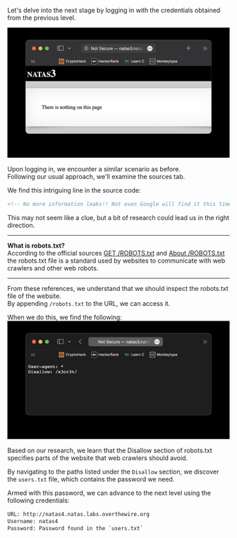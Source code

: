 Let's delve into the next stage by logging in with the credentials obtained from the previous level.

![untitled](ScreenShots/Level%202%20->%203.jpg)

Upon logging in, we encounter a similar scenario as before.  
Following our usual approach, we'll examine the sources tab.

We find this intriguing line in the source code:
```html
<!-- No more information leaks!! Not even Google will find it this time... -->
```
This may not seem like a clue, but a bit of research could lead us in the right direction.

---
**What is robots.txt?**  
According to the official sources [GET /ROBOTS.txt](https://www.robotstxt.org/) and [About /ROBOTS.txt](https://www.robotstxt.org/robotstxt.html) the robots.txt file is a standard used by websites to communicate with web crawlers and other web robots.

---
From these references, we understand that we should inspect the robots.txt file of the website.  
By appending `/robots.txt` to the URL, we can access it.

When we do this, we find the following:
![untitled](ScreenShots/Level%202%20->%203%20(Robots.txt).jpg)

Based on our research, we learn that the Disallow section of robots.txt specifies parts of the website that web crawlers should avoid.

By navigating to the paths listed under the `Disallow` section, we discover the `users.txt` file, which contains the password we need.  

Armed with this password, we can advance to the next level using the following credentials:
```
URL: http://natas4.natas.labs.overthewire.org
Username: natas4
Password: Password found in the `users.txt`
```
<!-- Password: `tKOcJIbzM4lTs8hbCmzn5Zr4434fGZQm` -->